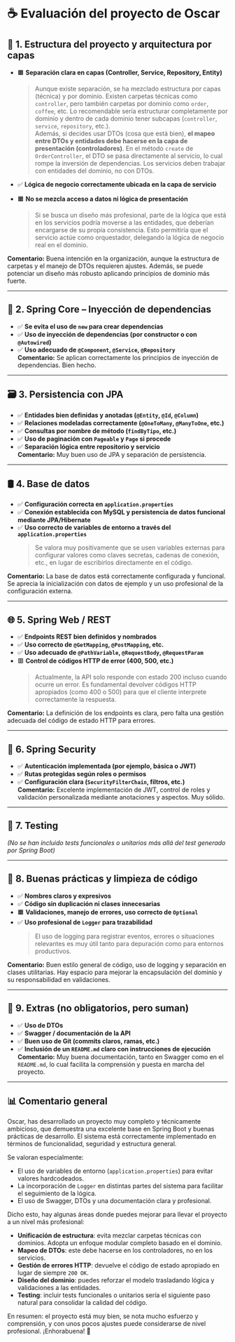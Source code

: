 # ☕ Evaluación del proyecto de Oscar

## 🧱 1. Estructura del proyecto y arquitectura por capas
- 🟧 **Separación clara en capas (Controller, Service, Repository, Entity)**  
  > Aunque existe separación, se ha mezclado estructura por capas (técnica) y por dominio. Existen carpetas técnicas como `controller`, pero también carpetas por dominio como `order`, `coffee`, etc. Lo recomendable sería estructurar completamente por dominio y dentro de cada dominio tener subcapas (`controller`, `service`, `repository`, etc.).  
  > Además, si decides usar DTOs (cosa que está bien), **el mapeo entre DTOs y entidades debe hacerse en la capa de presentación (controladores)**. En el método `create` de `OrderController`, el DTO se pasa directamente al servicio, lo cual rompe la inversión de dependencias. Los servicios deben trabajar con entidades del dominio, no con DTOs.

- ✅ **Lógica de negocio correctamente ubicada en la capa de servicio**
- 🟧 **No se mezcla acceso a datos ni lógica de presentación**  
  > Si se busca un diseño más profesional, parte de la lógica que está en los servicios podría moverse a las entidades, que deberían encargarse de su propia consistencia. Esto permitiría que el servicio actúe como orquestador, delegando la lógica de negocio real en el dominio.

**Comentario:** Buena intención en la organización, aunque la estructura de carpetas y el manejo de DTOs requieren ajustes. Además, se puede potenciar un diseño más robusto aplicando principios de dominio más fuerte.

---

## 🧩 2. Spring Core – Inyección de dependencias
- ✅ **Se evita el uso de `new` para crear dependencias**
- ✅ **Uso de inyección de dependencias (por constructor o con `@Autowired`)**
- ✅ **Uso adecuado de `@Component`, `@Service`, `@Repository`**  
**Comentario:** Se aplican correctamente los principios de inyección de dependencias. Bien hecho.

---

## 🗃️ 3. Persistencia con JPA
- ✅ **Entidades bien definidas y anotadas (`@Entity`, `@Id`, `@Column`)**
- ✅ **Relaciones modeladas correctamente (`@OneToMany`, `@ManyToOne`, etc.)**
- ✅ **Consultas por nombre de método (`findByTipo`, etc.)**
- ✅ **Uso de paginación con `Pageable` y `Page` si procede**
- ✅ **Separación lógica entre repositorio y servicio**  
**Comentario:** Muy buen uso de JPA y separación de persistencia.

---

## 🛢️ 4. Base de datos
- ✅ **Configuración correcta en `application.properties`**
- ✅ **Conexión establecida con MySQL y persistencia de datos funcional mediante JPA/Hibernate**
- ✅ **Uso correcto de variables de entorno a través del `application.properties`**  
  > Se valora muy positivamente que se usen variables externas para configurar valores como claves secretas, cadenas de conexión, etc., en lugar de escribirlos directamente en el código.

**Comentario:** La base de datos está correctamente configurada y funcional. Se aprecia la inicialización con datos de ejemplo y un uso profesional de la configuración externa.

---

## 🌐 5. Spring Web / REST
- ✅ **Endpoints REST bien definidos y nombrados**
- ✅ **Uso correcto de `@GetMapping`, `@PostMapping`, etc.**
- ✅ **Uso adecuado de `@PathVariable`, `@RequestBody`, `@RequestParam`**
- 🟥 **Control de códigos HTTP de error (400, 500, etc.)**  
  > Actualmente, la API solo responde con estado 200 incluso cuando ocurre un error. Es fundamental devolver códigos HTTP apropiados (como 400 o 500) para que el cliente interprete correctamente la respuesta.

**Comentario:** La definición de los endpoints es clara, pero falta una gestión adecuada del código de estado HTTP para errores.

---

## 🔐 6. Spring Security
- ✅ **Autenticación implementada (por ejemplo, básica o JWT)**
- ✅ **Rutas protegidas según roles o permisos**
- ✅ **Configuración clara (`SecurityFilterChain`, filtros, etc.)**  
**Comentario:** Excelente implementación de JWT, control de roles y validación personalizada mediante anotaciones y aspectos. Muy sólido.

---

## 🧪 7. Testing
*(No se han incluido tests funcionales o unitarios más allá del test generado por Spring Boot)*

---

## 🧼 8. Buenas prácticas y limpieza de código
- ✅ **Nombres claros y expresivos**
- ✅ **Código sin duplicación ni clases innecesarias**
- 🟧 **Validaciones, manejo de errores, uso correcto de `Optional`**
- ✅ **Uso profesional de `Logger` para trazabilidad**  
  > El uso de logging para registrar eventos, errores o situaciones relevantes es muy útil tanto para depuración como para entornos productivos.

**Comentario:** Buen estilo general de código, uso de logging y separación en clases utilitarias. Hay espacio para mejorar la encapsulación del dominio y su responsabilidad en validaciones.

---

## 🎁 9. Extras (no obligatorios, pero suman)
- ✅ **Uso de DTOs**
- ✅ **Swagger / documentación de la API**
- ✅ **Buen uso de Git (commits claros, ramas, etc.)**
- ✅ **Inclusión de un `README.md` claro con instrucciones de ejecución**  
**Comentario:** Muy buena documentación, tanto en Swagger como en el `README.md`, lo cual facilita la comprensión y puesta en marcha del proyecto.

---

## 📊 Comentario general

Oscar, has desarrollado un proyecto muy completo y técnicamente ambicioso, que demuestra una excelente base en Spring Boot y buenas prácticas de desarrollo. El sistema está correctamente implementado en términos de funcionalidad, seguridad y estructura general.

Se valoran especialmente:

- El uso de variables de entorno (`application.properties`) para evitar valores hardcodeados.
- La incorporación de `Logger` en distintas partes del sistema para facilitar el seguimiento de la lógica.
- El uso de Swagger, DTOs y una documentación clara y profesional.

Dicho esto, hay algunas áreas donde puedes mejorar para llevar el proyecto a un nivel más profesional:

- **Unificación de estructura**: evita mezclar carpetas técnicas con dominios. Adopta un enfoque modular completo basado en el dominio.
- **Mapeo de DTOs**: este debe hacerse en los controladores, no en los servicios.
- **Gestión de errores HTTP**: devuelve el código de estado apropiado en lugar de siempre `200 OK`.
- **Diseño del dominio**: puedes reforzar el modelo trasladando lógica y validaciones a las entidades.
- **Testing**: incluir tests funcionales o unitarios sería el siguiente paso natural para consolidar la calidad del código.

En resumen: el proyecto está muy bien, se nota mucho esfuerzo y comprensión, y con unos pocos ajustes puede considerarse de nivel profesional. ¡Enhorabuena! 👏
